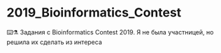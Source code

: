 # 2019_Bioinformatics_Contest
⌨️⚗️ Задания с Bioinformatics Contest 2019. Я не была участницей, но решила их сделать из интереса
